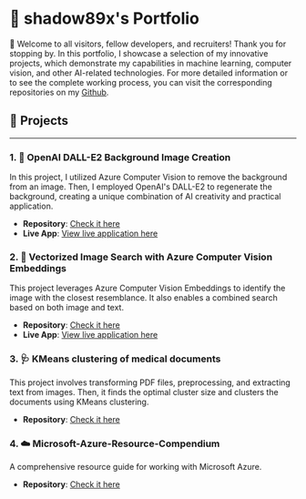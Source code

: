 # 🚀 shadow89x's Portfolio

:wave: Welcome to all visitors, fellow developers, and recruiters! Thank you for stopping by. In this portfolio, I showcase a selection of my innovative projects, which demonstrate my capabilities in machine learning, computer vision, and other AI-related technologies. For more detailed information or to see the complete working process, you can visit the corresponding repositories on my [Github](https://github.com/shadow89x).

## 🎯 Projects

---

### 1. 🎨 OpenAI DALL-E2 Background Image Creation
In this project, I utilized Azure Computer Vision to remove the background from an image. Then, I employed OpenAI's DALL-E2 to regenerate the background, creating a unique combination of AI creativity and practical application.
- **Repository**: [Check it here](https://github.com/shadow89x/Automated-Image-Background-Removal-and-Regeneration-using-Azure-CV-and-OpenAI-DallE2)
- **Live App**: [View live application here](https://shadow89x-automated-image-background-removal-and--appapp-hj6hj1.streamlit.app/)

### 2. 🔎 Vectorized Image Search with Azure Computer Vision Embeddings
This project leverages Azure Computer Vision Embeddings to identify the image with the closest resemblance. It also enables a combined search based on both image and text.
- **Repository**: [Check it here](https://github.com/shadow89x/OpenAI_Vectorized_Image_Search)
- **Live App**: [View live application here](https://shadow89x-openai-vectorized-image-search-appapp-q1zfmy.streamlit.app/)

### 3. 🩺 KMeans clustering of medical documents
This project involves transforming PDF files, preprocessing, and extracting text from images. Then, it finds the optimal cluster size and clusters the documents using KMeans clustering.
- **Repository**: [Check it here](https://github.com/shadow89x/Healthcare_Documents_Clustering_With_Pytesseract_OCR)

### 4. ☁️ Microsoft-Azure-Resource-Compendium
A comprehensive resource guide for working with Microsoft Azure. 
- **Repository**: [Check it here](https://github.com/shadow89x/Microsoft-Azure-Resource-Compendium)
